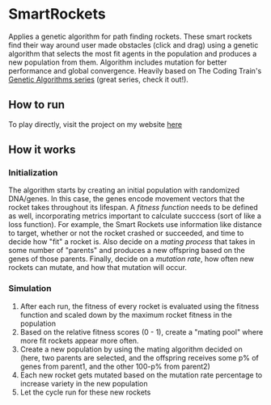 # SmartRockets
Applies a genetic algorithm for path finding rockets.
These smart rockets find their way around user made obstacles (click and drag) using a genetic algorithm that selects the most fit agents in the population and produces a new population from them. Algorithm includes mutation for better performance and global convergence.
Heavily based on The Coding Train's [Genetic Algorithms series](https://www.youtube.com/playlist?list=PLRqwX-V7Uu6bJM3VgzjNV5YxVxUwzALHV) (great series, check it out!).

## How to run
To play directly, visit the project on my website [here](https://www.pforderique.com/project/623b9bbafeeef100231eccb1)

## How it works

### Initialization
The algorithm starts by creating an initial population with randomized DNA/genes. In this case, the genes encode movement vectors that the rocket takes throughout its lifespan.
A _fitness function_ needs to be defined as well, incorporating metrics important to calculate succcess (sort of like a loss function).
For example, the Smart Rockets use information like distance to target, whether or not the rocket crashed or succeeded, and time to decide how "fit" a rocket is.
Also decide on a _mating process_ that takes in some number of "parents" and produces a new offspring based on the genes of those parents.
Finally, decide on a _mutation rate_, how often new rockets can mutate, and how that mutation will occur.

### Simulation
1. After each run, the fitness of every rocket is evaluated using the fitness function and scaled down by the maximum rocket fitness in the population
2. Based on the relative fitness scores (0 - 1), create a "mating pool" where more fit rockets appear more often.
3. Create a new population by using the mating algorithm decided on (here, two parents are selected, and the offspring receives some p% of genes from parent1, and the other 100-p% from parent2)
4. Each new rocket gets mutated based on the mutation rate percentage to increase variety in the new population
5. Let the cycle run for these new rockets
